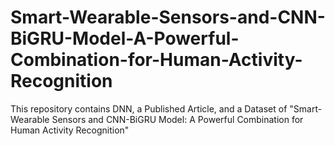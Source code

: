 # Smart-Wearable-Sensors-and-CNN-BiGRU-Model-A-Powerful-Combination-for-Human-Activity-Recognition
This repository contains DNN, a Published  Article, and a Dataset of "Smart-Wearable Sensors and CNN-BiGRU Model: A Powerful Combination for Human Activity Recognition"
